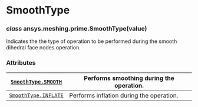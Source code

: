 <!-- vale off -->

<a id="smoothtype"></a>

# SmoothType

<a id="ansys.meshing.prime.SmoothType"></a>

### *class* ansys.meshing.prime.SmoothType(value)

Indicates the the type of operation to be performed during the smooth dihedral face nodes operation.

<!-- !! processed by numpydoc !! -->

### Attributes

| [`SmoothType.SMOOTH`](ansys.meshing.prime.SmoothType.SMOOTH.md#ansys.meshing.prime.SmoothType.SMOOTH)    | Performs smoothing during the operation.   |
|----------------------------------------------------------------------------------------------------------|--------------------------------------------|
| [`SmoothType.INFLATE`](ansys.meshing.prime.SmoothType.INFLATE.md#ansys.meshing.prime.SmoothType.INFLATE) | Performs inflation during the operation.   |
<!-- vale on -->
